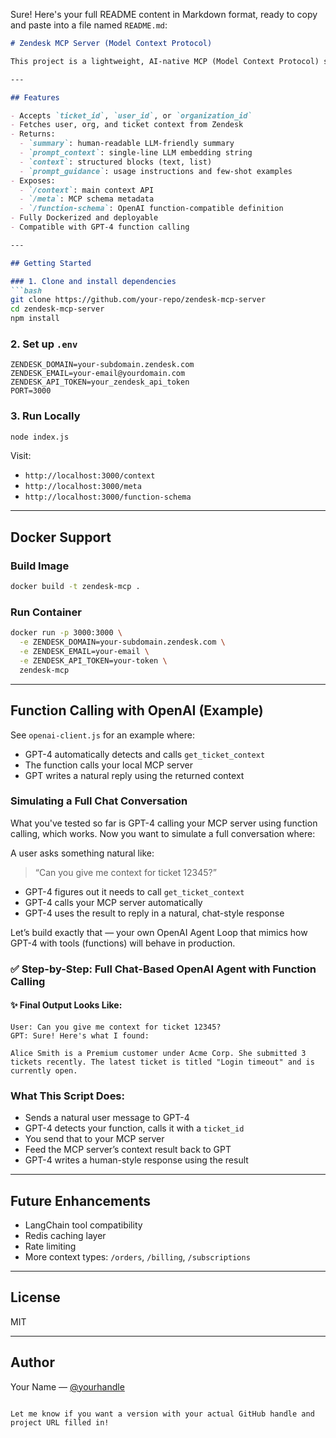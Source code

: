 Sure! Here's your full README content in Markdown format, ready to copy and paste into a file named `README.md`:

```markdown
# Zendesk MCP Server (Model Context Protocol)

This project is a lightweight, AI-native MCP (Model Context Protocol) server that integrates with Zendesk's REST APIs. It allows GPT-based AI agents (e.g. OpenAI, LangChain) to fetch real-time customer and organization context dynamically.

---

## Features

- Accepts `ticket_id`, `user_id`, or `organization_id`
- Fetches user, org, and ticket context from Zendesk
- Returns:
  - `summary`: human-readable LLM-friendly summary
  - `prompt_context`: single-line LLM embedding string
  - `context`: structured blocks (text, list)
  - `prompt_guidance`: usage instructions and few-shot examples
- Exposes:
  - `/context`: main context API
  - `/meta`: MCP schema metadata
  - `/function-schema`: OpenAI function-compatible definition
- Fully Dockerized and deployable
- Compatible with GPT-4 function calling

---

## Getting Started

### 1. Clone and install dependencies
```bash
git clone https://github.com/your-repo/zendesk-mcp-server
cd zendesk-mcp-server
npm install
```

### 2. Set up `.env`
```env
ZENDESK_DOMAIN=your-subdomain.zendesk.com
ZENDESK_EMAIL=your-email@yourdomain.com
ZENDESK_API_TOKEN=your_zendesk_api_token
PORT=3000
```

### 3. Run Locally
```bash
node index.js
```

Visit:
- `http://localhost:3000/context`
- `http://localhost:3000/meta`
- `http://localhost:3000/function-schema`

---

## Docker Support

### Build Image
```bash
docker build -t zendesk-mcp .
```

### Run Container
```bash
docker run -p 3000:3000 \
  -e ZENDESK_DOMAIN=your-subdomain.zendesk.com \
  -e ZENDESK_EMAIL=your-email \
  -e ZENDESK_API_TOKEN=your-token \
  zendesk-mcp
```

---

## Function Calling with OpenAI (Example)

See `openai-client.js` for an example where:
- GPT-4 automatically detects and calls `get_ticket_context`
- The function calls your local MCP server
- GPT writes a natural reply using the returned context

### Simulating a Full Chat Conversation

What you've tested so far is GPT-4 calling your MCP server using function calling, which works. Now you want to simulate a full conversation where:

A user asks something natural like:
> “Can you give me context for ticket 12345?”

- GPT-4 figures out it needs to call `get_ticket_context`
- GPT-4 calls your MCP server automatically
- GPT-4 uses the result to reply in a natural, chat-style response

Let’s build exactly that — your own OpenAI Agent Loop that mimics how GPT-4 with tools (functions) will behave in production.

### ✅ Step-by-Step: Full Chat-Based OpenAI Agent with Function Calling

#### ✨ Final Output Looks Like:
```plaintext
User: Can you give me context for ticket 12345?
GPT: Sure! Here's what I found:

Alice Smith is a Premium customer under Acme Corp. She submitted 3 tickets recently. The latest ticket is titled "Login timeout" and is currently open.
```

### What This Script Does:
- Sends a natural user message to GPT-4
- GPT-4 detects your function, calls it with a `ticket_id`
- You send that to your MCP server
- Feed the MCP server’s context result back to GPT
- GPT-4 writes a human-style response using the result

---

## Future Enhancements

- LangChain tool compatibility
- Redis caching layer
- Rate limiting
- More context types: `/orders`, `/billing`, `/subscriptions`

---

## License
MIT

---

## Author
Your Name — [@yourhandle](https://github.com/yourhandle)
```

Let me know if you want a version with your actual GitHub handle and project URL filled in!